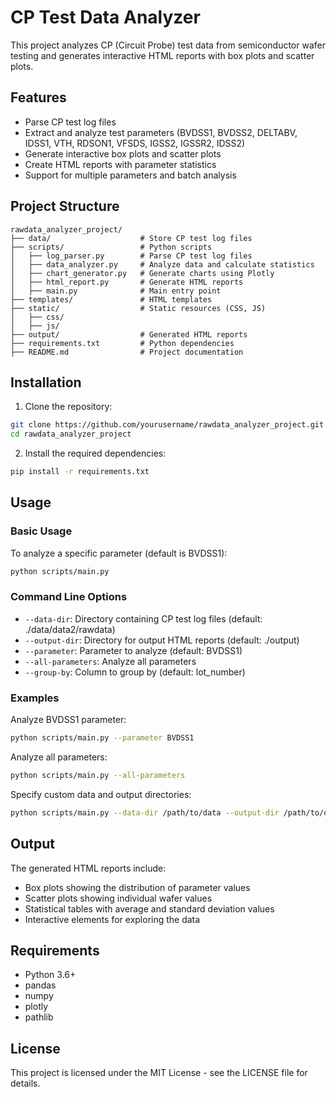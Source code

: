 # CP Test Data Analyzer

This project analyzes CP (Circuit Probe) test data from semiconductor wafer testing and generates interactive HTML reports with box plots and scatter plots.

## Features

- Parse CP test log files
- Extract and analyze test parameters (BVDSS1, BVDSS2, DELTABV, IDSS1, VTH, RDSON1, VFSDS, IGSS2, IGSSR2, IDSS2)
- Generate interactive box plots and scatter plots
- Create HTML reports with parameter statistics
- Support for multiple parameters and batch analysis

## Project Structure

```
rawdata_analyzer_project/
├── data/                    # Store CP test log files
├── scripts/                 # Python scripts
│   ├── log_parser.py        # Parse CP test log files
│   ├── data_analyzer.py     # Analyze data and calculate statistics
│   ├── chart_generator.py   # Generate charts using Plotly
│   ├── html_report.py       # Generate HTML reports
│   ├── main.py              # Main entry point
├── templates/               # HTML templates
├── static/                  # Static resources (CSS, JS)
│   ├── css/
│   ├── js/
├── output/                  # Generated HTML reports
├── requirements.txt         # Python dependencies
├── README.md                # Project documentation
```

## Installation

1. Clone the repository:

```bash
git clone https://github.com/yourusername/rawdata_analyzer_project.git
cd rawdata_analyzer_project
```

2. Install the required dependencies:

```bash
pip install -r requirements.txt
```

## Usage

### Basic Usage

To analyze a specific parameter (default is BVDSS1):

```bash
python scripts/main.py
```

### Command Line Options

- `--data-dir`: Directory containing CP test log files (default: ./data/data2/rawdata)
- `--output-dir`: Directory for output HTML reports (default: ./output)
- `--parameter`: Parameter to analyze (default: BVDSS1)
- `--all-parameters`: Analyze all parameters
- `--group-by`: Column to group by (default: lot_number)

### Examples

Analyze BVDSS1 parameter:

```bash
python scripts/main.py --parameter BVDSS1
```

Analyze all parameters:

```bash
python scripts/main.py --all-parameters
```

Specify custom data and output directories:

```bash
python scripts/main.py --data-dir /path/to/data --output-dir /path/to/output
```

## Output

The generated HTML reports include:

- Box plots showing the distribution of parameter values
- Scatter plots showing individual wafer values
- Statistical tables with average and standard deviation values
- Interactive elements for exploring the data

## Requirements

- Python 3.6+
- pandas
- numpy
- plotly
- pathlib

## License

This project is licensed under the MIT License - see the LICENSE file for details.
